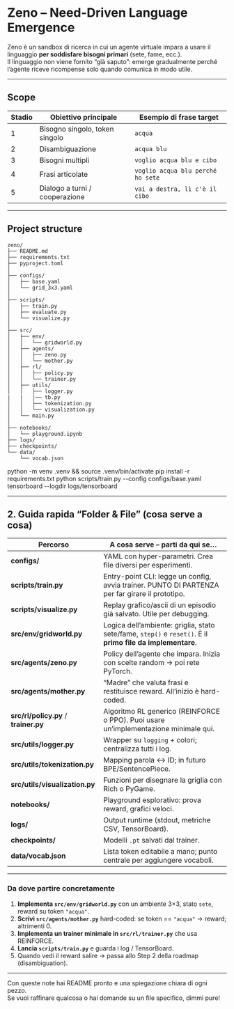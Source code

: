 # Zeno – Need-Driven Language Emergence

Zeno è un sandbox di ricerca in cui un agente virtuale impara a usare il linguaggio **per soddisfare bisogni primari** (sete, fame, ecc.).  
Il linguaggio non viene fornito “già saputo”: emerge gradualmente perché l’agente riceve ricompense solo quando comunica in modo utile.

---

## Scope

| Stadio | Obiettivo principale           | Esempio di frase target           |
| ------ | ------------------------------ | --------------------------------- |
| 1      | Bisogno singolo, token singolo | `acqua`                           |
| 2      | Disambiguazione                | `acqua blu`                       |
| 3      | Bisogni multipli               | `voglio acqua blu e cibo`         |
| 4      | Frasi articolate               | `voglio acqua blu perché ho sete` |
| 5      | Dialogo a turni / cooperazione | `vai a destra, lì c'è il cibo`    |

---

## Project structure

```text
zeno/
├── README.md
├── requirements.txt
├── pyproject.toml
│
├── configs/
│   ├── base.yaml
│   └── grid_3x3.yaml
│
├── scripts/
│   ├── train.py
│   ├── evaluate.py
│   └── visualize.py
│
├── src/
│   ├── env/
│   │   └── gridworld.py
│   ├── agents/
│   │   ├── zeno.py
│   │   └── mother.py
│   ├── rl/
│   │   ├── policy.py
│   │   └── trainer.py
│   ├── utils/
│   │   ├── logger.py
|   |   |── tb.py
│   │   ├── tokenization.py
│   │   └── visualization.py
│   └── main.py
│
├── notebooks/
│   └── playground.ipynb
├── logs/
├── checkpoints/
└── data/
    └── vocab.json
```

python -m venv .venv && source .venv/bin/activate
pip install -r requirements.txt
python scripts/train.py --config configs/base.yaml
tensorboard --logdir logs/tensorboard

---

## 2. Guida rapida “Folder & File” (cosa serve a cosa)

| Percorso                              | A cosa serve – **parti da qui se…**                                                                        |
| ------------------------------------- | ---------------------------------------------------------------------------------------------------------- |
| **configs/**                          | YAML con hyper-parametri. Crea file diversi per esperimenti.                                               |
| **scripts/train.py**                  | Entry-point CLI: legge un config, avvia trainer. PUNTO DI PARTENZA per far girare il prototipo.            |
| **scripts/visualize.py**              | Replay grafico/ascii di un episodio già salvato. Utile per debugging.                                      |
| **src/env/gridworld.py**              | Logica dell’ambiente: griglia, stato sete/fame, `step()` e `reset()`. È il **primo file da implementare**. |
| **src/agents/zeno.py**                | Policy dell’agente che impara. Inizia con scelte random → poi rete PyTorch.                                |
| **src/agents/mother.py**              | “Madre” che valuta frasi e restituisce reward. All’inizio è hard-coded.                                    |
| **src/rl/policy.py** / **trainer.py** | Algoritmo RL generico (REINFORCE o PPO). Puoi usare un’implementazione minimale qui.                       |
| **src/utils/logger.py**               | Wrapper su `logging` + colori; centralizza tutti i log.                                                    |
| **src/utils/tokenization.py**         | Mapping parola ↔ ID; in futuro BPE/SentencePiece.                                                          |
| **src/utils/visualization.py**        | Funzioni per disegnare la griglia con Rich o PyGame.                                                       |
| **notebooks/**                        | Playground esplorativo: prova reward, grafici veloci.                                                      |
| **logs/**                             | Output runtime (stdout, metriche CSV, TensorBoard).                                                        |
| **checkpoints/**                      | Modelli `.pt` salvati dal trainer.                                                                         |
| **data/vocab.json**                   | Lista token editabile a mano; punto centrale per aggiungere vocaboli.                                      |

---

### **Da dove partire concretamente**

1. **Implementa `src/env/gridworld.py`** con un ambiente 3×3, stato `sete`, reward su token `"acqua"`.
2. **Scrivi `src/agents/mother.py`** hard-coded: se token == `"acqua"` → reward; altrimenti 0.
3. **Implementa un trainer minimale in `src/rl/trainer.py`** che usa REINFORCE.
4. **Lancia `scripts/train.py`** e guarda i log / TensorBoard.
5. Quando vedi il reward salire → passa allo Step 2 della roadmap (disambiguation).

---

Con queste note hai README pronto e una spiegazione chiara di ogni pezzo.  
Se vuoi raffinare qualcosa o hai domande su un file specifico, dimmi pure!
